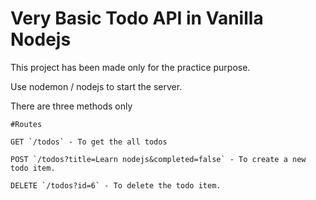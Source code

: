 # Very Basic Todo API in Vanilla Nodejs

This project has been made only for the practice purpose.

Use nodemon / nodejs to start the server.

There are three methods only

```
#Routes

GET `/todos` - To get the all todos

POST `/todos?title=Learn nodejs&completed=false` - To create a new todo item.

DELETE `/todos?id=6` - To delete the todo item.
```

